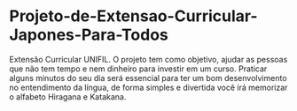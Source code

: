 # Projeto-de-Extensao-Curricular-Japones-Para-Todos

Extensão Curricular UNIFIL. O projeto tem como objetivo, ajudar as pessoas que não tem tempo e nem dinheiro para investir em um curso. Praticar alguns minutos do seu dia será essencial para ter um bom desenvolvimento no entendimento da língua, de forma simples e divertida você irá memorizar o alfabeto Hiragana e Katakana.
